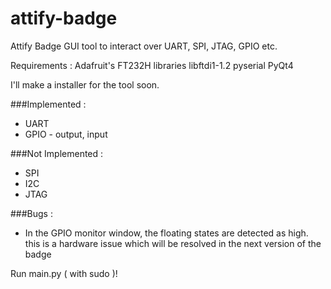 # attify-badge
Attify Badge GUI tool to interact over UART, SPI, JTAG, GPIO etc.

Requirements :
Adafruit's FT232H libraries
libftdi1-1.2
pyserial
PyQt4

I'll make a installer for the tool soon.

###Implemented :
- UART
- GPIO - output, input

###Not Implemented :
- SPI
- I2C
- JTAG


###Bugs :

- In the GPIO monitor window, the floating states are detected as high.
  this is a hardware issue which will be resolved in the next version of
  the badge


Run main.py ( with sudo )!

